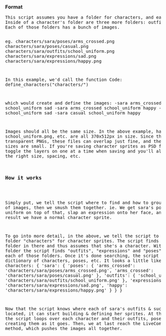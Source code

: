 <h3>Format</h3>
<pre>
This script assumes you have a folder for characters, and each character has their own folder.
Inside of a character's folder are three more folders: outfits, poses, expressions.
Each of those folders has a bunch of images.

eg.
characters/sara/poses/arms_crossed.png
characters/sara/poses/casual.png
characters/sara/outfits/school_uniform.png
characters/sara/expressions/sad.png
characters/sara/expressions/happy.png

In this example, we'd call the function
Code:
define_characters("characters/")

which would create and define the images:
-sara arms_crossed school_uniform sad
-sara arms_crossed school_uniform happy
-sara casual school_uniform sad
-sara casual school_uniform happy

Images should all be the same size.
In the above example, happy.png, school_uniform.png, etc. are all 370x512px in size.
Since they're transparent PNGs, these files can overlap just fine, and the individual sizes are small.
If you're saving character sprites as PSD files, just toggle the layers on one at a time when saving 
and you'll already have the right size, spacing, etc.

<h3>How it works</h3>

Simply put, we tell the script where to find and how to group a bunch of images, then we smush them together.
ie. We get sara's pose, put the uniform on top of that, slap an expression onto her face, 
and as a result we have a normal character sprite.

To go into more detail,
in the above, we tell the script to check the folder "characters" for character sprites.
The script finds the "sara" folder in there and thus assumes that she's a character.
Within the sara folder the script finds "outfits", "expressions" and "poses", searching each of those folders.
Once it's done searching, the script has a dictionary of characters, poses, etc. It looks a little like this:
Code:
characters: {
  'sara': {
    'poses': {
      'arms_crossed': 'characters/sara/poses/arms_crossed.png',
      'arms_crossed': 'characters/sara/poses/casual.png'
    },
    'outfits': {
      'school_uniform': 'characters/sara/outfits/school_uniform.png'
    },
    'expressions': {
      'sad': 'characters/sara/expressions/sad.png',
      'happy': 'characters/sara/expressions/happy.png'
    }
  }
}

Now that the script knows where each of sara's outfits & such are located, it can start building & defining her sprites.
At this point the script loops over each character and their outfits, poses, etc. creating them as it goes.
Then, we at last reach the LiveComposite method, which pushes the images all together.
</pre>
